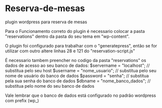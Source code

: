 # Reserva-de-mesas
plugin wordpress para reserva de mesas

Para o Funcionamento correto do plugin é necessario colocar a pasta "reservations" dentro da pasta do seu tema em "wp-content".

O plugin foi configurado para trabalhar com o "generatepress", então se for utilizar com outro altere linhas 28 e 121 do "reservation-script.js"

É necessario tambem preencher no codigo da pasta "reservations" os dados de acesso ao seu banco de dados:
	$servername = "localhost"; // substitua pelo seu host
	$username = "nome_usuario"; // substitua pelo seu nome de usuário do banco de dados
	$password = "senha"; // substitua pela sua senha do banco de dados
	$dbname = "nome_banco_dados"; // substitua pelo nome do seu banco de dados

Vale lembrar que o banco de dados está configurado no padrão wordpress com prefix (wp_)
